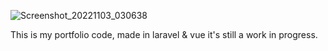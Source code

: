 ![Screenshot_20221103_030638](https://user-images.githubusercontent.com/93382176/199742347-5a523891-403b-4ef5-8ebb-d8276b0b6a9e.png)

This is my portfolio code, made in laravel & vue
it's still a work in progress.
